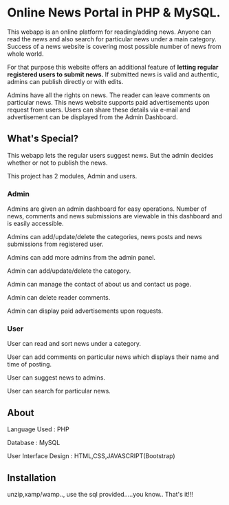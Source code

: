 # Online News Portal in PHP & MySQL.

This webapp is an online platform for reading/adding news. Anyone can read the news
and also search for particular news under a main category. Success of a news website is
covering most possible number of news from whole world. 
<p> For that purpose this website offers
 an additional feature of <b>letting regular registered users to submit news.</b> If submitted news is
valid and authentic, admins can publish directly or with edits.
 <p>
Admins have all the rights on news. The reader can leave
comments on particular news. This news website supports paid advertisements upon request
from users. Users can share these details via e-mail and advertisement can be displayed from
the Admin Dashboard. 
  
## What's Special?
  This webapp lets the regular users suggest news. But the admin decides whether or not to publish the news.
  
<p>This project has 2 modules, Admin and users.
 
### Admin

 Admins are given an admin dashboard for easy operations. Number of news, comments
and news submissions are viewable in this dashboard and is easily accessible.

 Admins can add/update/delete the categories, news posts and news submissions from
registered user.

 Admins can add more admins from the admin panel.

 Admin can add/update/delete the category.

 Admin can manage the contact of about us and contact us page.

 Admin can delete reader comments.

 Admin can display paid advertisements upon requests.
 
### User

 User can read and sort news under a category.

 User can add comments on particular news which displays their name and time of
posting.

 User can suggest news to admins.

 User can search for particular news.
 
## About
Language Used : PHP

Database : MySQL

User Interface Design : HTML,CSS,JAVASCRIPT(Bootstrap)

## Installation
unzip,xamp/wamp.., use the sql provided.....you know..
That's it!!!
